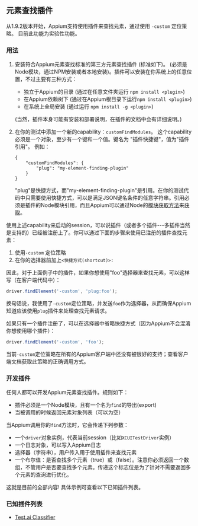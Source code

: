## 元素查找插件

从1.9.2版本开始，Appium支持使用插件来查找元素，通过使用 `-custom` 定位策略。 目前此功能为实验性功能。

### 用法

1. 安装符合Appium元素查找标准的第三方元素查找插件 (标准如下)。 (必须是Node模块，通过NPM安装或者本地安装)。插件可以安装在你系统上的任意位置，不过主要有三种方式：
    * 独立于Appium的目录 (通过在任意文件夹运行 `npm install <plugin>`)
    * 在Appium依赖树下 (通过在Appium根目录下运行`npm install <plugin>`)
    * 在系统上全局安装 (通过运行 `npm install -g <plugin>`)

    (当然，插件本身可能有安装和部署说明，在插件的文档中会有详细说明。)

2. 在你的测试中添加一个新的capability：`customFindModules`。 这个capability必须是一个对象，至少有一个键和一个值。键名为 "插件快捷键"，值为"插件引用"。 例如：

    ```
    {
        "customFindModules": {
            "plug": "my-element-finding-plugin"
        }
    }
    ```

    "plug"是快捷方式，而"my-element-finding-plugin"是引用。在你的测试代码中只需要使用快捷方式，可以是满足JSON键名条件的任意字符串。引用必须是插件的Node模块引用，而且Appium可以通过Node的[模块获取方法](https://medium.freecodecamp.org/requiring-modules-in-node-js-everything-you-need-to-know-e7fbd119be8)来[获取](https://nodejs.org/api/modules.html#modules_require)。

使用上述capability来启动的session，可以说插件（或者多个插件---多插件当然是支持的）已经被注册上了。你可以通过下面的步骤来使用已注册的插件查找元素：

1. 使用`-custom` 定位策略
2. 在你的选择器前加上`<快捷方式(shortcut)>:`

因此，对于上面例子中的插件，如果你想使用"foo"选择器来查找元素，可以这样写（在客户端代码中）：

```js
driver.findElement('-custom', 'plug:foo');
```

换句话说，我使用了`-custom`定位策略，并发送`foo`作为选择器，从而确保Appium知道应该使用`plug`插件来处理查找元素请求。

如果只有一个插件注册了，可以在选择器中省略快捷方式（因为Appium不会混淆你想使用哪个插件）：

```js
driver.findElement('-custom', 'foo');
```

当前`-custom`定位策略在所有的Appium客户端中还没有被很好的支持；查看客户端文档获取此策略的正确调用方式。 

### 开发插件

任何人都可以开发Appium元素查找插件。规则如下：

* 插件必须是一个Node模块，且有一个名为`find`的导出(export)
* 当被调用的时候返回元素对象列表（可以为空）

当Appium调用你的`find`方法时，它会传递下列参数：

* 一个`driver`对象实例，代表当前session（比如`XCUITestDriver`实例）
* 一个日志对象，可以写入Appium日志
* 选择器（字符串），用户传入用于使用插件来查找元素
* 一个布尔值：是否查找多个元素（true）或（false）。注意你必须返回一个数组，不管用户是否要查找多个元素。传递这个标志位是为了针对不需要返回多个元素的查询进行优化。

这就是目前的全部内容! 具体示例可查看以下已知插件列表。


### 已知插件列表

* [Test.ai Classifier](https://github.com/testdotai/appium-classifier-plugin)
